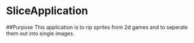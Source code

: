 # SliceApplication

##Purpose
This application is to rip sprites from 2d games and to seperate them out into single images.

